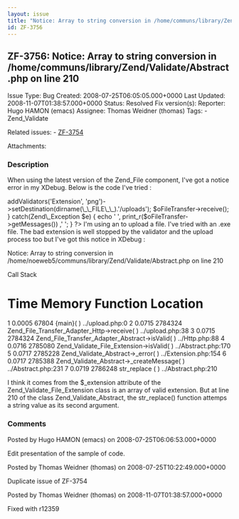 ```yaml
---
layout: issue
title: "Notice: Array to string conversion in /home/communs/library/Zend/Validate/Abstract.php on line 210"
id: ZF-3756
---
```


ZF-3756: Notice: Array to string conversion in /home/communs/library/Zend/Validate/Abstract.php on line 210
-----------------------------------------------------------------------------------------------------------

 Issue Type: Bug Created: 2008-07-25T06:05:05.000+0000 Last Updated: 2008-11-07T01:38:57.000+0000 Status: Resolved Fix version(s): 
 Reporter:  Hugo HAMON (emacs)  Assignee:  Thomas Weidner (thomas)  Tags: - Zend\_Validate
 
 Related issues: - [ZF-3754](/issues/browse/ZF-3754)
 
 Attachments: 
### Description

When using the latest version of the Zend\_File component, I've got a notice error in my XDebug. Below is the code I've tried :

 <?php try { $oFileTransfer = new Zend\_File\_Transfer\_Adapter\_Http(); $oFileTransfer->addValidators('Extension', 'png')->setDestination(dirname(\_\_FILE\_\_).'/uploads'); $oFileTransfer->receive(); } catch(Zend\_Exception $e) { echo '
    ', print_r($oFileTransfer->getMessages()) ,'

'; } ?> I'm using an to upload a file. I've tried with an .exe file. The bad extension is well stopped by the validator and the upload process too but I've got this notice in XDebug :

Notice: Array to string conversion in /home/noeweb5/communs/library/Zend/Validate/Abstract.php on line 210

Call Stack

Time Memory Function Location
=============================

1 0.0005 67804 {main}( ) ../upload.php:0 2 0.0715 2784324 Zend\_File\_Transfer\_Adapter\_Http->receive( ) ../upload.php:38 3 0.0715 2784324 Zend\_File\_Transfer\_Adapter\_Abstract->isValid( ) ../Http.php:88 4 0.0716 2785080 Zend\_Validate\_File\_Extension->isValid( ) ../Abstract.php:170 5 0.0717 2785228 Zend\_Validate\_Abstract->\_error( ) ../Extension.php:154 6 0.0717 2785388 Zend\_Validate\_Abstract->\_createMessage( ) ../Abstract.php:231 7 0.0719 2786248 str\_replace ( ) ../Abstract.php:210

I think it comes from the $\_extension attribute of the Zend\_Validate\_File\_Extension class is an array of valid extension. But at line 210 of the class Zend\_Validate\_Abstract, the str\_replace() function attemps a string value as its second argument.

 

 

### Comments

Posted by Hugo HAMON (emacs) on 2008-07-25T06:06:53.000+0000

Edit presentation of the sample of code.

 

 

Posted by Thomas Weidner (thomas) on 2008-07-25T10:22:49.000+0000

Duplicate issue of ZF-3754

 

 

Posted by Thomas Weidner (thomas) on 2008-11-07T01:38:57.000+0000

Fixed with r12359

 

 